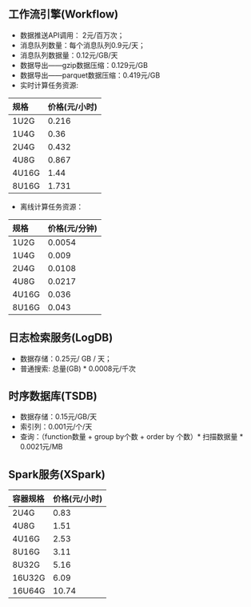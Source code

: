 ## 工作流引擎(Workflow)

* 数据推送API调用： 2元/百万次；
* 消息队列数量：每个消息队列0.9元/天； 
* 消息队列数据量：0.12元/GB/天
* 数据导出——gzip数据压缩：0.129元/GB
* 数据导出——parquet数据压缩：0.419元/GB
* 实时计算任务资源:

|规格|价格(元/小时)|
|:---|:---|
|1U2G|0.216|
|1U4G|0.36|
|2U4G|0.432|
|4U8G|0.867|
|4U16G|1.44|
|8U16G|1.731|

* 离线计算任务资源：

|规格|价格(元/分钟)|
|:---|:---|
|1U2G|0.0054|
|1U4G|0.009|
|2U4G|0.0108|
|4U8G|0.0217|
|4U16G|0.036|
|8U16G|0.043|

## 日志检索服务(LogDB)

* 数据存储：0.25元/ GB / 天；
* 普通搜索: 总量(GB) * 0.0008元/千次

## 时序数据库(TSDB)

* 数据存储：0.15元/GB/天
* 索引列：0.001元/个/天
* 查询：（function数量 + group by个数 + order by 个数）* 扫描数据量 * 0.0021元/MB

## Spark服务(XSpark)

|容器规格|价格(元/小时)|
|:---|:---|
|2U4G|0.83|
|4U8G|1.51|
|4U16G|2.53|
|8U16G|3.11|
|8U32G|5.16|
|16U32G|6.09|
|16U64G|10.74|





